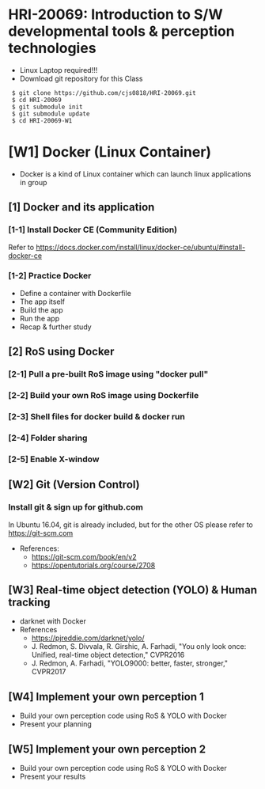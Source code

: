 # HRI-20069: Introduction to S/W developmental tools & perception technologies 

  * Linux Laptop required!!!
  * Download git repository for this Class
  ```
   $ git clone https://github.com/cjs0818/HRI-20069.git
   $ cd HRI-20069
   $ git submodule init
   $ git submodule update
   $ cd HRI-20069-W1
  ```


# [W1] Docker (Linux Container)
  * Docker is a kind of Linux container which can launch linux applications in group

## [1] Docker and its application
### [1-1] Install Docker CE (Community Edition)
Refer to https://docs.docker.com/install/linux/docker-ce/ubuntu/#install-docker-ce  

### [1-2] Practice Docker
  * Define a container with Dockerfile
  * The app itself
  * Build the app
  * Run the app
  * Recap & further study

## [2] RoS using Docker
### [2-1] Pull a pre-built RoS image using "docker pull"
### [2-2] Build your own RoS image using Dockerfile
### [2-3] Shell files for docker build & docker run
### [2-4] Folder sharing
### [2-5] Enable X-window


## [W2] Git (Version Control)

### Install git & sign up for github.com
In Ubuntu 16.04, git is already included, but for the other OS please refer to https://git-scm.com

  * References:
    * https://git-scm.com/book/en/v2
    * https://opentutorials.org/course/2708


## [W3] Real-time object detection (YOLO) & Human tracking
  * darknet with Docker
  * References
    * https://pjreddie.com/darknet/yolo/ 
    * J. Redmon, S. Divvala, R. Girshic, A. Farhadi, "You only look once: Unified, real-time object detection," CVPR2016
    * J. Redmon, A. Farhadi, "YOLO9000: better, faster, stronger," CVPR2017


## [W4] Implement your own perception 1
 * Build your own perception code using RoS & YOLO with Docker
 * Present your planning


## [W5] Implement your own perception 2
 * Build your own perception code using RoS & YOLO with Docker
 * Present your results
